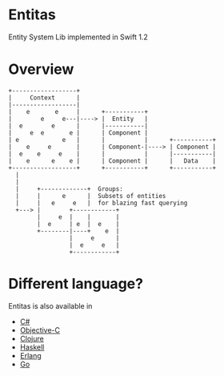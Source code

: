 # Entitas
Entity System Lib implemented in Swift 1.2

# Overview
```
+------------------+
|     Context      |
|------------------|
|    e       e     |      +-----------+
|        e     e---|----> |  Entity   |
|  e        e      |      |-----------|
|     e  e       e |      | Component |
| e            e   |      |           |      +-----------+
|    e     e       |      | Component-|----> | Component |
|  e    e     e    |      |           |      |-----------|
|    e      e    e |      | Component |      |   Data    |
+------------------+      +-----------+      +-----------+
  |
  |
  |     +-------------+  Groups:
  |     |      e      |  Subsets of entities
  |     |   e     e   |  for blazing fast querying
  +---> |        +------------+
        |     e  |    |       |
        |  e     | e  |  e    |
        +--------|----+    e  |
                 |     e      |
                 |  e     e   |
                 +------------+
```
# Different language?
Entitas is also available in
- [C#](https://github.com/sschmid/Entitas-CSharp)
- [Objective-C](https://github.com/wooga/entitas)
- [Clojure](https://github.com/mhaemmerle/entitas-clj)
- [Haskell](https://github.com/mhaemmerle/entitas-haskell)
- [Erlang](https://github.com/mhaemmerle/entitas_erl)
- [Go](https://github.com/wooga/go-entitas)
